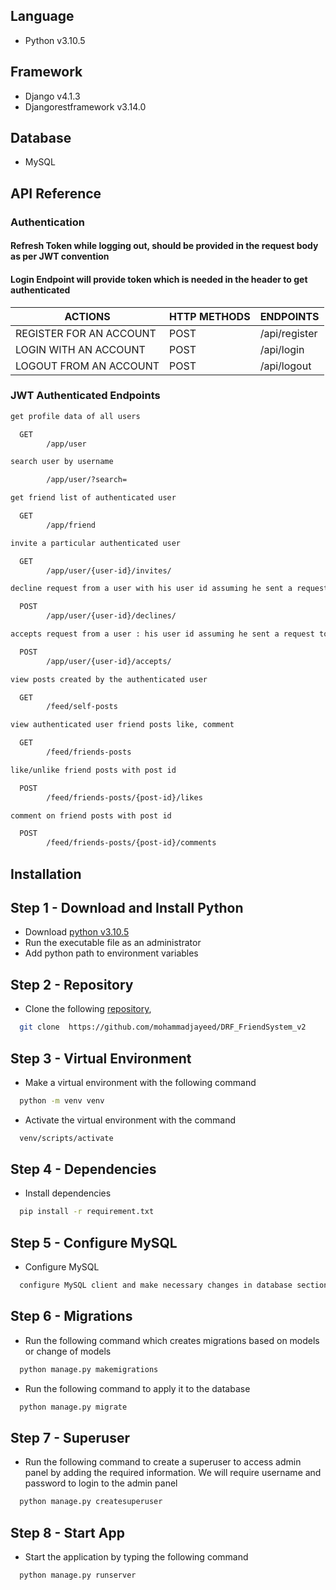 
## Language

- Python v3.10.5

## Framework

- Django v4.1.3
- Djangorestframework v3.14.0

## Database

- MySQL


## API Reference
### __Authentication__
#### __Refresh Token__ while logging out, should be provided in the request body as per JWT convention
#### __Login Endpoint__ will provide token which is needed in the header to get authenticated

|ACTIONS|HTTP METHODS|ENDPOINTS|
|-----------------|---|--------------|
|REGISTER FOR AN ACCOUNT|POST|/api/register|
|LOGIN WITH AN ACCOUNT| POST |/api/login|
|LOGOUT FROM AN ACCOUNT|POST|/api/logout|

### __JWT Authenticated Endpoints__

```bash
get profile data of all users

  GET     
        /app/user  

search user by username 

        /app/user/?search= 

get friend list of authenticated user

  GET     
        /app/friend

invite a particular authenticated user

  GET       
        /app/user/{user-id}/invites/

decline request from a user with his user id assuming he sent a request to the authenticated user

  POST     
        /app/user/{user-id}/declines/ 

accepts request from a user : his user id assuming he sent a request to the authenticated user

  POST
        /app/user/{user-id}/accepts/

view posts created by the authenticated user

  GET      
        /feed/self-posts

view authenticated user friend posts like, comment

  GET       
        /feed/friends-posts

like/unlike friend posts with post id

  POST     
        /feed/friends-posts/{post-id}/likes

comment on friend posts with post id

  POST     
        /feed/friends-posts/{post-id}/comments
```

## Installation
## Step 1 - Download and Install Python
- Download [python v3.10.5](https://www.python.org/downloads/release/python-3104/)
- Run the executable file as an administrator
- Add python path to environment variables
## Step 2 - Repository
- Clone the following [repository](https://github.com/mohammadjayeed/DRF_FriendSystem_v2.git),
```bash
  git clone  https://github.com/mohammadjayeed/DRF_FriendSystem_v2
```
## Step 3 - Virtual Environment
- Make a virtual environment with the following command
```bash
  python -m venv venv
```
-  Activate the virtual environment with the command
```bash
  venv/scripts/activate
```
## Step 4 - Dependencies
- Install dependencies
```bash
  pip install -r requirement.txt
```
## Step 5 - Configure MySQL
- Configure MySQL
```bash
  configure MySQL client and make necessary changes in database section of the project settings folder
```
## Step 6 - Migrations
- Run the following command which creates migrations based on models or change of models
```bash
  python manage.py makemigrations
```
- Run the following command to apply it to the database
```bash
  python manage.py migrate
```
## Step 7 - Superuser
- Run the following command to create a superuser to access admin panel by adding the required information. We will require username and password to login to the admin panel
```bash
  python manage.py createsuperuser
```
## Step 8 - Start App
- Start the application by typing the following command
```bash
  python manage.py runserver
```